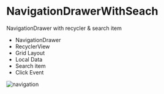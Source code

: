 # NavigationDrawerWithSeach
NavigationDrawer with recycler &amp; search item

- NavigationDrawer
- RecyclerView
- Grid Layout
- Local Data
- Search item
- Click Event

![navigation](https://user-images.githubusercontent.com/53957770/75046215-45a02580-54f7-11ea-8c93-48d526c4753e.gif)
